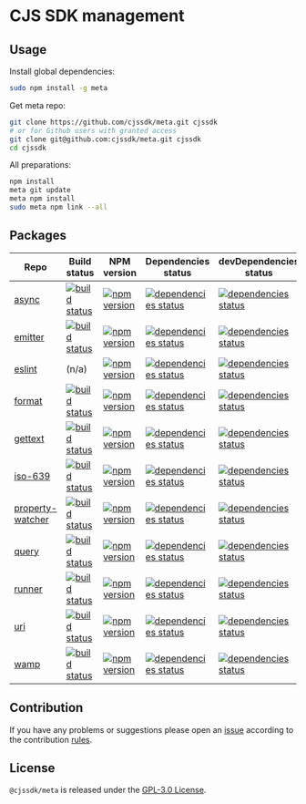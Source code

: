 CJS SDK management
==================

## Usage ##

Install global dependencies:

```bash
sudo npm install -g meta
```

Get meta repo:

```bash
git clone https://github.com/cjssdk/meta.git cjssdk
# or for Github users with granted access
git clone git@github.com:cjssdk/meta.git cjssdk
cd cjssdk
```

All preparations:

```bash
npm install
meta git update
meta npm install
sudo meta npm link --all
```


## Packages ##

 Repo                                                              | Build status                                                                                                                                  | NPM version                                                                                                                                   | Dependencies status                                                                                                                                | devDependencies status
-------------------------------------------------------------------|-----------------------------------------------------------------------------------------------------------------------------------------------|-----------------------------------------------------------------------------------------------------------------------------------------------|----------------------------------------------------------------------------------------------------------------------------------------------------|------------------------
[async](https://github.com/cjssdk/async.git)                       | [![build status](https://img.shields.io/travis/cjssdk/async.svg?style=flat-square)](https://travis-ci.org/cjssdk/async)                       | [![npm version](https://img.shields.io/npm/v/cjs-async.svg?style=flat-square)](https://www.npmjs.com/package/cjs-async)                       | [![dependencies status](https://img.shields.io/david/cjssdk/async.svg?style=flat-square)](https://david-dm.org/cjssdk/async)                       | [![dependencies status](https://img.shields.io/david/dev/cjssdk/async.svg?style=flat-square)](https://david-dm.org/cjssdk/async?type=dev)
[emitter](https://github.com/cjssdk/emitter.git)                   | [![build status](https://img.shields.io/travis/cjssdk/emitter.svg?style=flat-square)](https://travis-ci.org/cjssdk/emitter)                   | [![npm version](https://img.shields.io/npm/v/cjs-emitter.svg?style=flat-square)](https://www.npmjs.com/package/cjs-emitter)                   | [![dependencies status](https://img.shields.io/david/cjssdk/emitter.svg?style=flat-square)](https://david-dm.org/cjssdk/emitter)                   | [![dependencies status](https://img.shields.io/david/dev/cjssdk/emitter.svg?style=flat-square)](https://david-dm.org/cjssdk/emitter?type=dev)
[eslint](https://github.com/cjssdk/eslint.git)                     | (n/a)                                                                                                                                         | [![npm version](https://img.shields.io/npm/v/cjs-eslint.svg?style=flat-square)](https://www.npmjs.com/package/cjs-eslint)                     | [![dependencies status](https://img.shields.io/david/cjssdk/eslint.svg?style=flat-square)](https://david-dm.org/cjssdk/eslint)                     | [![dependencies status](https://img.shields.io/david/dev/cjssdk/eslint.svg?style=flat-square)](https://david-dm.org/cjssdk/eslint?type=dev)
[format](https://github.com/cjssdk/format.git)                     | [![build status](https://img.shields.io/travis/cjssdk/format.svg?style=flat-square)](https://travis-ci.org/cjssdk/format)                     | [![npm version](https://img.shields.io/npm/v/cjs-format.svg?style=flat-square)](https://www.npmjs.com/package/cjs-format)                     | [![dependencies status](https://img.shields.io/david/cjssdk/format.svg?style=flat-square)](https://david-dm.org/cjssdk/format)                     | [![dependencies status](https://img.shields.io/david/dev/cjssdk/format.svg?style=flat-square)](https://david-dm.org/cjssdk/format?type=dev)
[gettext](https://github.com/cjssdk/gettext.git)                   | [![build status](https://img.shields.io/travis/cjssdk/gettext.svg?style=flat-square)](https://travis-ci.org/cjssdk/gettext)                   | [![npm version](https://img.shields.io/npm/v/cjs-gettext.svg?style=flat-square)](https://www.npmjs.com/package/cjs-gettext)                   | [![dependencies status](https://img.shields.io/david/cjssdk/gettext.svg?style=flat-square)](https://david-dm.org/cjssdk/gettext)                   | [![dependencies status](https://img.shields.io/david/dev/cjssdk/gettext.svg?style=flat-square)](https://david-dm.org/cjssdk/gettext?type=dev)
[iso-639](https://github.com/cjssdk/iso-639.git)                   | [![build status](https://img.shields.io/travis/cjssdk/iso-639.svg?style=flat-square)](https://travis-ci.org/cjssdk/iso-639)                   | [![npm version](https://img.shields.io/npm/v/cjs-iso-639.svg?style=flat-square)](https://www.npmjs.com/package/cjs-iso-639)                   | [![dependencies status](https://img.shields.io/david/cjssdk/iso-639.svg?style=flat-square)](https://david-dm.org/cjssdk/iso-639)                   | [![dependencies status](https://img.shields.io/david/dev/cjssdk/iso-639.svg?style=flat-square)](https://david-dm.org/cjssdk/iso-639?type=dev)
[property-watcher](https://github.com/cjssdk/property-watcher.git) | [![build status](https://img.shields.io/travis/cjssdk/property-watcher.svg?style=flat-square)](https://travis-ci.org/cjssdk/property-watcher) | [![npm version](https://img.shields.io/npm/v/cjs-property-watcher.svg?style=flat-square)](https://www.npmjs.com/package/cjs-property-watcher) | [![dependencies status](https://img.shields.io/david/cjssdk/property-watcher.svg?style=flat-square)](https://david-dm.org/cjssdk/property-watcher) | [![dependencies status](https://img.shields.io/david/dev/cjssdk/property-watcher.svg?style=flat-square)](https://david-dm.org/cjssdk/property-watcher?type=dev)
[query](https://github.com/cjssdk/query.git)                       | [![build status](https://img.shields.io/travis/cjssdk/query.svg?style=flat-square)](https://travis-ci.org/cjssdk/query)                       | [![npm version](https://img.shields.io/npm/v/cjs-query.svg?style=flat-square)](https://www.npmjs.com/package/cjs-query)                       | [![dependencies status](https://img.shields.io/david/cjssdk/query.svg?style=flat-square)](https://david-dm.org/cjssdk/query)                       | [![dependencies status](https://img.shields.io/david/dev/cjssdk/query.svg?style=flat-square)](https://david-dm.org/cjssdk/query?type=dev)
[runner](https://github.com/cjssdk/runner.git)                     | [![build status](https://img.shields.io/travis/cjssdk/runner.svg?style=flat-square)](https://travis-ci.org/cjssdk/runner)                     | [![npm version](https://img.shields.io/npm/v/cjs-runner.svg?style=flat-square)](https://www.npmjs.com/package/cjs-runner)                     | [![dependencies status](https://img.shields.io/david/cjssdk/runner.svg?style=flat-square)](https://david-dm.org/cjssdk/runner)                     | [![dependencies status](https://img.shields.io/david/dev/cjssdk/runner.svg?style=flat-square)](https://david-dm.org/cjssdk/runner?type=dev)
[uri](https://github.com/cjssdk/uri.git)                           | [![build status](https://img.shields.io/travis/cjssdk/uri.svg?style=flat-square)](https://travis-ci.org/cjssdk/uri)                           | [![npm version](https://img.shields.io/npm/v/cjs-uri.svg?style=flat-square)](https://www.npmjs.com/package/cjs-uri)                           | [![dependencies status](https://img.shields.io/david/cjssdk/uri.svg?style=flat-square)](https://david-dm.org/cjssdk/uri)                           | [![dependencies status](https://img.shields.io/david/dev/cjssdk/uri.svg?style=flat-square)](https://david-dm.org/cjssdk/uri?type=dev)
[wamp](https://github.com/cjssdk/wamp.git)                         | [![build status](https://img.shields.io/travis/cjssdk/wamp.svg?style=flat-square)](https://travis-ci.org/cjssdk/wamp)                         | [![npm version](https://img.shields.io/npm/v/cjs-wamp.svg?style=flat-square)](https://www.npmjs.com/package/cjs-wamp)                         | [![dependencies status](https://img.shields.io/david/cjssdk/wamp.svg?style=flat-square)](https://david-dm.org/cjssdk/wamp)                         | [![dependencies status](https://img.shields.io/david/dev/cjssdk/wamp.svg?style=flat-square)](https://david-dm.org/cjssdk/wamp?type=dev)


## Contribution ##

If you have any problems or suggestions please open an [issue](https://github.com/cjssdk/meta/issues)
according to the contribution [rules](.github/contributing.md).


## License ##

`@cjssdk/meta` is released under the [GPL-3.0 License](http://opensource.org/licenses/GPL-3.0).
